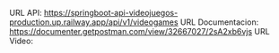 URL API: https://springboot-api-videojuegos-production.up.railway.app/api/v1/videogames
URL Documentacion: https://documenter.getpostman.com/view/32667027/2sA2xb6vjs
URL Video: 
